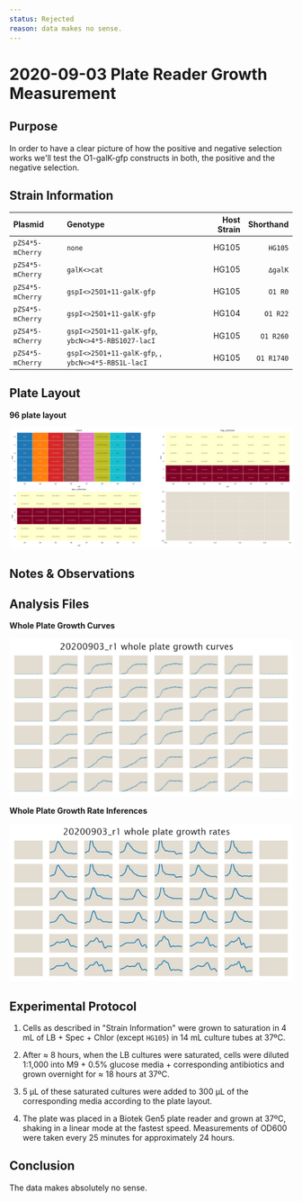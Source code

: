 ```yaml
---
status: Rejected
reason: data makes no sense.
---
```


# 2020-09-03 Plate Reader Growth Measurement

## Purpose
In order to have a clear picture of how the positive and negative selection
works we'll test the O1-galK-gfp constructs in both, the positive and the
negative selection.

## Strain Information

| Plasmid | Genotype | Host Strain | Shorthand |
| :------ | :------- | ----------: | --------: |
| `pZS4*5-mCherry`| `none` |  HG105 |`HG105` |
| `pZS4*5-mCherry`| `galK<>cat` |  HG105 |`∆galK` |
| `pZS4*5-mCherry`| `gspI<>25O1+11-galK-gfp` |  HG105 |`O1 R0` |
| `pZS4*5-mCherry`| `gspI<>25O1+11-galK-gfp` |  HG104 |`O1 R22` |
| `pZS4*5-mCherry`| `gspI<>25O1+11-galK-gfp`, `ybcN<>4*5-RBS1027-lacI` |  HG105 |`O1 R260` |
| `pZS4*5-mCherry`| `gspI<>25O1+11-galK-gfp`, , `ybcN<>4*5-RBS1L-lacI` |  HG105 |`O1 R1740` |


## Plate Layout

**96 plate layout**

![plate layout](output/plate_layout.png)


## Notes & Observations


## Analysis Files

**Whole Plate Growth Curves**

![plate layout](output/growth_plate_summary.png)

**Whole Plate Growth Rate Inferences**

![plate layout](output/growth_rate_summary.png)

## Experimental Protocol

1. Cells as described in "Strain Information" were grown to saturation in 4 mL
   of LB + Spec + Chlor (except `HG105`) in 14 mL culture tubes at 37ºC.

2. After ≈ 8 hours, when the LB cultures were saturated, cells were diluted
   1:1,000 into M9 + 0.5% glucose media + corresponding antibiotics and grown 
   overnight for ≈ 18 hours at 37ºC.

3. 5 µL of these saturated cultures were added to 300 µL of the corresponding
   media according to the plate layout.

4. The plate was placed in a Biotek Gen5 plate reader and grown at 37ºC, shaking
   in a linear mode at the fastest speed. Measurements of OD600 were taken every
   25 minutes for approximately 24 hours.

## Conclusion

The data makes absolutely no sense.